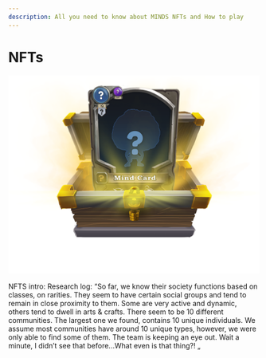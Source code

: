 ```yaml
---
description: All you need to know about MINDS NFTs and How to play
---
```


# NFTs

![](../../../.gitbook/assets/MysteryBox.png)

NFTS intro: Research log: “So far, we know their society functions based on classes, on rarities. They seem to have certain social groups and tend to remain in close proximity to them. Some are very active and dynamic, others tend to dwell in arts & crafts. There seem to be 10 different communities. The largest one we found, contains 10 unique individuals. We assume most communities have around 10 unique types, however, we were only able to find some of them. The team is keeping an eye out. Wait a minute, I didn’t see that before...What even is that thing?! „
